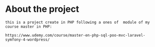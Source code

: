 # About the project

    this is a project create in PHP following a ones of  module of my course master in PHP:
    
    https://www.udemy.com/course/master-en-php-sql-poo-mvc-laravel-symfony-4-wordpress/